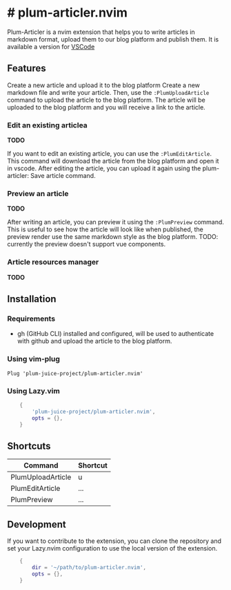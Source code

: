 # # plum-articler.nvim

Plum-Articler is a nvim extension that helps you to write articles in markdown format, upload them to our blog platform and publish them.
It is available a version for [VSCode](https://github.com/plum-juice-project/plum-articler)

## Features
Create a new article and upload it to the blog platform
Create a new markdown file and write your article. Then, use the `:PlumUploadArticle` command to upload the article to the blog platform. The article will be uploaded to the blog platform and you will receive a link to the article.

### Edit an existing articlea
__TODO__ 

If you want to edit an existing article, you can use the `:PlumEditArticle`. This command will download the article from the blog platform and open it in vscode. After editing the article, you can upload it again using the plum-articler: Save article command.

### Preview an article
__TODO__

After writing an article, you can preview it using the `:PlumPreview` command. This is useful to see how the article will look like when published, the preview render use the same markdown style as the blog platform. TODO: currently the preview doesn't support vue components.

### Article resources manager
__TODO__


## Installation

### Requirements
- gh (GitHub CLI) installed and configured, will be used to authenticate with github and upload the article to the blog platform.


### Using vim-plug
```vim
Plug 'plum-juice-project/plum-articler.nvim'
```

### Using Lazy.vim
```lua
    {
        'plum-juice-project/plum-articler.nvim',
        opts = {},
    }
```

## Shortcuts

| Command | Shortcut |
| --- | --- |
| PlumUploadArticle | <Leader>u |
| PlumEditArticle | ... |
| PlumPreview | ... |

## Development

If you want to contribute to the extension, you can clone the repository and set your Lazy.nvim configuration to use the local version of the extension.

```lua
    {
        dir = '~/path/to/plum-articler.nvim',
        opts = {},
    }
```

